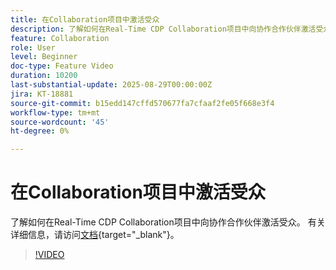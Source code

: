 ```yaml
---
title: 在Collaboration项目中激活受众
description: 了解如何在Real-Time CDP Collaboration项目中向协作合作伙伴激活受众。
feature: Collaboration
role: User
level: Beginner
doc-type: Feature Video
duration: 10200
last-substantial-update: 2025-08-29T00:00:00Z
jira: KT-18881
source-git-commit: b15edd147cffd570677fa7cfaaf2fe05f668e3f4
workflow-type: tm+mt
source-wordcount: '45'
ht-degree: 0%

---
```



# 在Collaboration项目中激活受众

了解如何在Real-Time CDP Collaboration项目中向协作合作伙伴激活受众。 有关详细信息，请访问[文档](https://experienceleague.adobe.com/en/docs/real-time-cdp-collaboration/using/collaborate/activate){target="_blank"}。

>[!VIDEO](https://video.tv.adobe.com/v/3471677/?learn=on&enablevpops)
